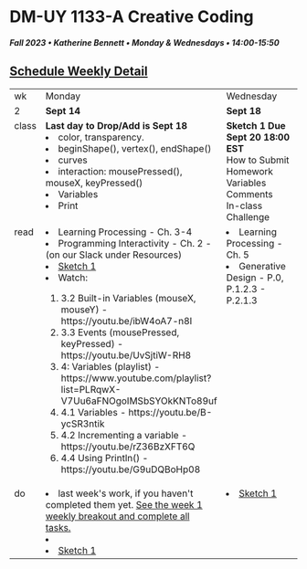# DM-UY 1133-A Creative Coding
##### Fall 2023 • Katherine Bennett • Monday & Wednesdays • 14:00-15:50


## [Schedule Weekly Detail](Calendar.md) 

<table>
<tr>
<td>wk</td>
<td>Monday</td>
<td>Wednesday</td>
</tr>
<!-- dates -->
<tr>
  <td valign="top">2</td>
  <td valign="top" width="48%"><strong>Sept 14</strong></td>
  <td valign="top" width="48%"><strong>Sept 18</strong></td>
</tr>
<!-- class -->
<tr>
	<td valign="top">class</td>
	<!-- day Mon -->
	<td valign="top" width="48%">
			<strong> Last day to Drop/Add is Sept 18</strong>
	<li> color, transparency.</li>
		<li> beginShape(), vertex(), endShape()</li>
		<li> curves</li>
		<li>interaction: mousePressed(), mouseX, keyPressed()</li>
		<li>Variables</li>
		<li>Print</li>
	</td>
	<!-- day WEd -->
	<td valign="top" width="48%">
	<strong> Sketch 1 Due Sept 20 18:00 EST </strong><br>
	How to Submit Homework <br>
	Variables<br>
	Comments<br>
	In-class Challenge <br>
	</td>
<!-- homework -->
<tr>
  <td valign="top">read</td>
  	<!-- day Tues -->
  	<td valign="top"> 
   <li> Learning Processing - Ch. 3-4 </li>
   <li>Programming Interactivity - Ch. 2 - (on our Slack under Resources)</li>	<li> <a href = "Sketch_1.md">Sketch 1</a></li>
   <li> Watch: </li>
   <ol>
   	<li>3.2 Built-in Variables (mouseX, mouseY) - https://youtu.be/ibW4oA7-n8I</li>
<li>3.3 Events (mousePressed, keyPressed) - https://youtu.be/UvSjtiW-RH8</li>
<li>4: Variables (playlist) - https://www.youtube.com/playlist?list=PLRqwX-V7Uu6aFNOgoIMSbSYOkKNTo89uf</li>
<li>4.1 Variables - https://youtu.be/B-ycSR3ntik</li>
<li>4.2 Incrementing a variable - https://youtu.be/rZ36BzXFT6Q</li>
<li>4.4 Using Println() - https://youtu.be/G9uDQBoHp08</li>
	</td>
  	<!-- day Thurs -->
  	<td valign="top"> 
    <li> Learning Processing - Ch. 5 </li>
	<li> Generative Design - P.0, P.1.2.3 - P.2.1.3 </li>
  	</td>
 </tr>
 <!-- do -->
<tr>
  <td valign="top">do</td>
	<!-- day Tues -->
	<td valign="top">
 	<li> last week's work, if you haven't completed them yet. <a href = "week_1_detail.md">See the week 1 weekly breakout and complete all tasks. </a><li>
 	<li><a href = "Sketch_1.md"> Sketch 1 </a></li>
 </td>
  	<!-- day Thurs -->
  	<td valign="top">
  	<li><a href = "Sketch_1.md"> Sketch 1 </a></li>
  	</td>
</tr>
</table>